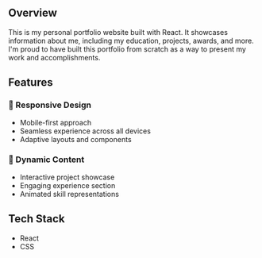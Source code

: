 ## Overview

This is my personal portfolio website built with React. It showcases information about me, including my education, projects, awards, and more. I'm proud to have built this portfolio from scratch as a way to present my work and accomplishments.

## Features
### 📱 Responsive Design
-  Mobile-first approach
-  Seamless experience across all devices
-  Adaptive layouts and components
### 🎯 Dynamic Content
- Interactive project showcase
- Engaging experience section
- Animated skill representations
## Tech Stack
- React
- CSS
